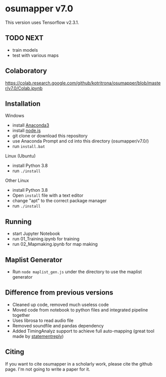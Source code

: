# osumapper v7.0

This version uses Tensorflow v2.3.1.

## TODO NEXT

- train models
- test with various maps

## Colaboratory

https://colab.research.google.com/github/kotritrona/osumapper/blob/master/v7.0/Colab.ipynb

## Installation

Windows

- install [Anaconda3](https://www.anaconda.com/products/individual#windows)
- install [node.js](https://nodejs.org/)
- git clone or download this repository
- use Anaconda Prompt and cd into this directory (osumapper/v7.0/)
- run `install.bat`

Linux (Ubuntu)

- install Python 3.8
- run `./install`

Other Linux

- install Python 3.8
- Open `install` file with a text editor
- change "apt" to the correct package manager
- run `./install`

## Running

- start Jupyter Notebook
- run 01_Training.ipynb for training
- run 02_Mapmaking.ipynb for map making

## Maplist Generator

- Run `node maplist_gen.js` under the directory to use the maplist generator

## Difference from previous versions

- Cleaned up code, removed much useless code
- Moved code from notebook to python files and integrated pipeline together
- Uses librosa to read audio file
- Removed soundfile and pandas dependency
- Added TimingAnalyz support to achieve full auto-mapping (great tool made by [statementreply](https://osu.ppy.sh/users/126198))

## Citing

If you want to cite osumapper in a scholarly work, please cite the github page. I'm not going to write a paper for it.